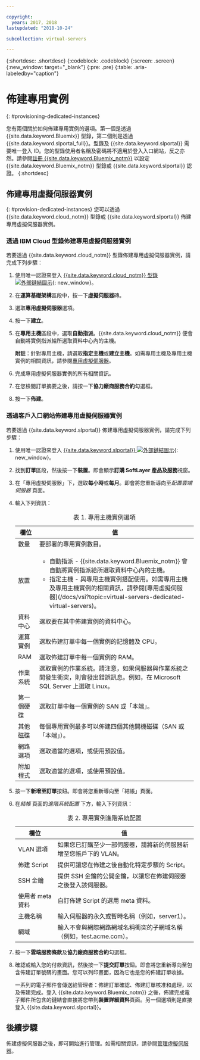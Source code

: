 ```yaml
---

copyright:
  years: 2017, 2018
lastupdated: "2018-10-24"

subcollection: virtual-servers

---
```


{:shortdesc: .shortdesc}
{:codeblock: .codeblock}
{:screen: .screen}
{:new_window: target="_blank"}
{:pre: .pre}
{:table: .aria-labeledby="caption"}


# 佈建專用實例
{: #provisioning-dedicated-instances}

您有兩個關於如何佈建專用實例的選項。第一個是透過 {{site.data.keyword.Bluemix}} 型錄，第二個則是透過 {{site.data.keyword.slportal_full}}。型錄及 {{site.data.keyword.slportal}} 需要唯一登入 ID。您的型錄使用者名稱及密碼將不適用於登入入口網站，反之亦然。請參閱[註冊 {{site.data.keyword.Bluemix_notm}}](/docs/account?topic=account-signup#signup) 以設定 {{site.data.keyword.Bluemix_notm}} 型錄或 {{site.data.keyword.slportal}} 認證。
{:shortdesc}

## 佈建專用虛擬伺服器實例
{: #provision-dedicated-instances}
您可以透過 {{site.data.keyword.cloud_notm}} 型錄或 {{site.data.keyword.slportal}} 佈建專用虛擬伺服器實例。

### 透過 IBM Cloud 型錄佈建專用虛擬伺服器實例
若要透過 {{site.data.keyword.cloud_notm}} 型錄佈建專用虛擬伺服器實例，請完成下列步驟：

  1. 使用唯一認證來登入 [{{site.data.keyword.cloud_notm}} 型錄 ![外部鏈結圖示](../icons/launch-glyph.svg "外部鏈結圖示")](https://console.bluemix.net/catalog/){: new_window}。
  2. 在**運算基礎架構**區段中，按一下**虛擬伺服器**磚。
  3. 選取**專用虛擬伺服器**選項。
  4. 按一下**建立**。
  5. 在**專用主機**區段中，選取**自動指派**。{{site.data.keyword.cloud_notm}} 便會自動將實例指派給所選取資料中心內的主機。

     **附註**：針對專用主機，請選取**指定主機**或**建立主機**。如需專用主機及專用主機實例的相關資訊，請參閱[專用虛擬伺服器](/docs/vsi?topic=virtual-servers-dedicated-virtual-servers)。

  5. 完成專用虛擬伺服器實例的所有相關資訊。
  6. 在您檢閱訂單摘要之後，請按一下**協力廠商服務合約**勾選框。
  7. 按一下**佈建**。

### 透過客戶入口網站佈建專用虛擬伺服器實例
若要透過 {{site.data.keyword.slportal}} 佈建專用虛擬伺服器實例，請完成下列步驟：

1. 使用唯一認證來登入 [{{site.data.keyword.slportal}} ![外部鏈結圖示](../icons/launch-glyph.svg "外部鏈結圖示")](https://control.softlayer.com/){: new_window}。
2. 找到**訂單**區段，然後按一下**裝置**。即會顯示**訂購 SoftLayer 產品及服務**視窗。
3.  在「專用虛擬伺服器」下，選取**每小時**或**每月**。即會將您重新導向至*配置雲端伺服器* 頁面。

4.	輸入下列資訊：

    <table>
    <CAPTION>表 1. 專用主機實例選項</CAPTION>
    <THEAD>
    <TR>
    <th>欄位</th>
    <th>值</th>
    </TR>
    </THEAD>
    <TBODY>
    <tr>
    <td>數量</td>
    <td>要部署的專用實例數目。</td>
    </tr>
    <tr>
    <td>放置</td>
    <td>
    <ul>
    <li>自動指派 - {{site.data.keyword.Bluemix_notm}} 會自動將實例指派給所選取資料中心內的主機。</li>
    <li>指定主機 - 與專用主機實例搭配使用。如需專用主機及專用主機實例的相關資訊，請參閱[專用虛擬伺服器](/docs/vsi?topic=virtual-servers-dedicated-virtual-servers)。</li>
    </ul>
    </td>
    </tr>
    <tr>
    <td>資料中心</td>
    <td>選取要在其中佈建實例的資料中心。</td>
    </tr>
    <tr>
    <td>運算實例</td>
    <td> 選取佈建訂單中每一個實例的記憶體及 CPU。</td>
    </tr>
    <tr>
    <td>RAM</td>
    <td> 選取佈建訂單中每一個實例的 RAM。</td>
    </tr>
    <tr>
    <td>作業系統</td>
    <td>選取實例的作業系統。請注意，如果伺服器與作業系統之間發生衝突，則會發出錯誤訊息。例如，在 Microsoft SQL Server 上選取 Linux。</td>
    </tr>
    <tr>
    <td>第一個硬碟</td>
    <td>選取訂單中每一個實例的 SAN 或「本端」。</td>
    </tr>
    <tr>
    <td>其他磁碟</td>
    <td>每個專用實例最多可以佈建四個其他開機磁碟（SAN 或「本端」）。</td>
    </tr>
    <td>網路選項</td>
    <td> 選取適當的選項，或使用預設值。</td>
    </tr>
    <tr>
    <td>附加程式</td>
    <td> 選取適當的選項，或使用預設值。</td>
    </tr>
    <tr>
    </TBODY>
    </table>

5.	按一下**新增至訂單**按鈕。即會將您重新導向至「結帳」頁面。
6.  在*結帳* 頁面的*進階系統配置* 下方，輸入下列資訊：

    <table>
    <CAPTION>表 2. 專用實例進階系統配置</CAPTION>
    <THEAD>
    <TR>
    <th>欄位</th>
    <th>值</th>
    </TR>
    </THEAD>
    <TBODY>
    <tr>
    <td>VLAN 選項</td>
    <td>如果您已訂購至少一部伺服器，請將新的伺服器新增至您帳戶下的 VLAN。</td>
    </tr>
    <tr>
    <td>佈建 Script</td>
    <td>提供可讓您在佈建之後自動化特定步驟的 Script。</td>
    </tr>
    <tr>
    <td>SSH 金鑰</td>
    <td>提供 SSH 金鑰的公開金鑰，以讓您在佈建伺服器之後登入該伺服器。</td>
    </tr>
    <tr>
    <td>使用者 meta 資料</td>
    <td>自訂佈建 Script 的選用 meta 資料。</td>
    </tr>
    <tr>
    <td>主機名稱</td>
    <td>輸入伺服器的永久或暫時名稱（例如，server1）。</td>
    </tr>
    <tr>
    <td>網域</td>
    <td>輸入不會與網際網路網域名稱衝突的子網域名稱（例如，test.acme.com）。</td>
    </tr>
    </TBODY>
    </table>

7.  按一下**雲端服務條款**及**協力廠商服務合約**勾選框。
8. 確認或輸入您的付款資訊，然後按一下**提交訂單**按鈕。即會將您重新導向至包含佈建訂單號碼的畫面。您可以列印畫面，因為它也是您的佈建訂單收據。

    一系列的電子郵件會傳送給管理者：佈建訂單確認、佈建訂單核准和處理，以及佈建完成。登入 {{site.data.keyword.Bluemix_notm}} 之後，佈建完成電子郵件所包含的鏈結會直接將您帶到**裝置詳細資料**頁面。另一個選項則是直接登入 {{site.data.keyword.slportal}}。

## 後續步驟
佈建虛擬伺服器之後，即可開始進行管理。如需相關資訊，請參閱[管理虛擬伺服器](/docs/vsi?topic=virtual-servers-managing-virtual-servers)。
